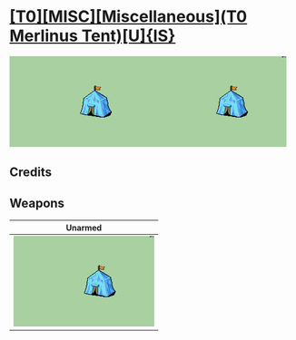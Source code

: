 # [\[T0\]\[MISC\]\[Miscellaneous\]\(T0 Merlinus Tent\)\[U\]{IS}](./)

<img src="./8.%20Unarmed/Unarmed_000.png" alt="[T0][MISC][Miscellaneous](T0 Merlinus Tent)[U]{IS} standing" />

## Credits



## Weapons


|Unarmed |
|  :---: |
| <img alt="Unarmed animation" src="./8.%20Unarmed/Unarmed.gif" /> |
